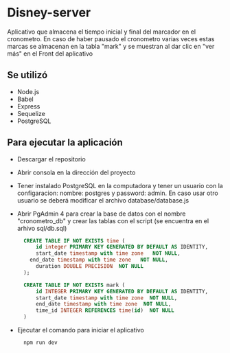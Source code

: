 # Disney-server

Aplicativo que almacena el tiempo inicial y final del marcador en el cronometro. En caso de haber pausado el cronometro varias veces estas marcas se almacenan en la tabla "mark" y se muestran al dar clic en "ver más" en el Front del aplicativo

## Se utilizó
- Node.js
- Babel
- Express
- Sequelize
- PostgreSQL


## Para ejecutar la aplicación

- Descargar el repositorio
- Abrir consola en la dirección del proyecto
- Tener instalado PostgreSQL en la computadora y tener un usuario con la configaracion: nombre: postgres y password: admin. En caso usar otro usuario se deberá modificar el archivo database/database.js
- Abrir PgAdmin 4 para crear la base de datos con el nombre "cronometro_db" y crear las tablas con el script (se encuentra en el arhivo sql/db.sql)

  ```SQL	
    CREATE TABLE IF NOT EXISTS time (
        id integer PRIMARY KEY GENERATED BY DEFAULT AS IDENTITY,
        start_date timestamp with time zone   NOT NULL,
      end_date timestamp with time zone   NOT NULL,
        duration DOUBLE PRECISION  NOT NULL
    );

    CREATE TABLE IF NOT EXISTS mark (
        id INTEGER PRIMARY KEY GENERATED BY DEFAULT AS IDENTITY,
        start_date timestamp with time zone  NOT NULL,
        end_date timestamp with time zone  NOT NULL,
        time_id INTEGER REFERENCES time(id)  NOT NULL
    )
  ```
  
- Ejecutar el comando para iniciar el aplicativo
  ```javascipt
    npm run dev  
  ```
 
    
